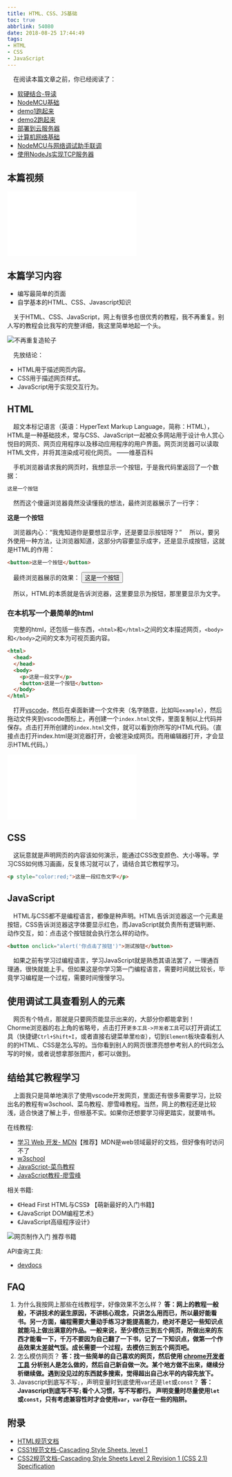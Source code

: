 ```yaml
---
title: HTML、CSS、JS基础
toc: true
abbrlink: 54080
date: 2018-08-25 17:44:49
tags:
- HTML
- CSS
- JavaScript
---
```



&emsp;在阅读本篇文章之前，你已经阅读了：
- [软硬结合-导读](/posts/44755)
- [NodeMCU基础](/posts/31494)
- [demo1跑起来](/posts/64786/)
- [demo2跑起来](/posts/64786/)
- [部署到云服务器](/posts/31687/)
- [计算机网络基础](/posts/37707)
- [NodeMCU与网络调试助手联调](/posts/7602)
- [使用NodeJs实现TCP服务器](/posts/58215)

## 本篇视频
<iframe src="//player.bilibili.com/player.html?aid=462062924&bvid=BV16L411n7Pi&cid=379908862&page=9" scrolling="no" border="0" frameborder="no" framespacing="0" allowfullscreen="true" class="bilibili-video"> </iframe>

## 本篇学习内容
- 编写最简单的页面
- 自学基本的HTML、CSS、Javascript知识

&emsp;关于HTML、CSS、JavaScript，网上有很多也很优秀的教程，我不再重复。别人写的教程会比我写的完整详细，我这里简单地起一个头。

![不再重复造轮子](/blog_images/不再重复造轮子.webp)

&emsp;先放结论：
- HTML用于描述网页内容。
- CSS用于描述网页样式。
- JavaScript用于实现交互行为。


## HTML
&emsp;超文本标记语言（英语：HyperText Markup Language，简称：HTML），HTML是一种基础技术，常与CSS、JavaScript一起被众多网站用于设计令人赏心悦目的网页、网页应用程序以及移动应用程序的用户界面。网页浏览器可以读取HTML文件，并将其渲染成可视化网页。 ——维基百科

&emsp;手机浏览器请求我的网页时，我想显示一个按钮，于是我代码里返回了一个数据：
```html
这是一个按钮
```
&emsp;然而这个傻逼浏览器竟然没读懂我的想法，最终浏览器展示了一行字：

__这是一个按钮__ 

&emsp;浏览器内心：“我鬼知道你是要想显示字，还是要显示按钮呀？”
&emsp;所以，要另外使用一种方法，让浏览器知道，这部分内容要显示成字，还是显示成按钮，这就是HTML的作用：
```html
<button>这是一个按钮</button>
```
&emsp;最终浏览器展示的效果：
<button>这是一个按钮</button>

&emsp;所以，HTML的本质就是告诉浏览器，这里要显示为按钮，那里要显示为文字。


### 在本机写一个最简单的html
&emsp;完整的html，还包括一些东西，`<html>`和`</html>`之间的文本描述网页，`<body>`和`</body>`之间的文本为可视页面内容。

```HTML
<html>
  <head>
  </head>
  <body>
    <p>这是一段文字</p>
    <button>这是一个按钮</button> 
  </body>
</html>
```

&emsp;打开[vscode](https://code.visualstudio.com/)，然后在桌面新建一个文件夹（名字随意，比如叫`example`），然后拖动文件夹到vscode图标上，再创建一个`index.html`文件，里面复制以上代码并保存。点击打开所创建的`index.html`文件，就可以看到你所写的HTML代码。（直接点击打开index.html是浏览器打开，会被渲染成网页。而用编辑器打开，才会显示HTML代码。）

<iframe src="//player.bilibili.com/player.html?bvid=BV1N54y1j7rA&page=1" scrolling="no" border="0" frameborder="no" framespacing="0" allowfullscreen="true" class="bilibili-video"> </iframe>

## CSS
&emsp;这玩意就是声明网页的内容该如何演示，能通过CSS改变颜色、大小等等。学习CSS如何练习画画，反复练习就可以了，请结合其它教程学习。
```html
<p style="color:red;">这是一段红色文字</p>
```
## JavaScript
&emsp;HTML与CSS都不是编程语言，都像是种声明。HTML告诉浏览器这一个元素是按钮，CSS告诉浏览器这字体要显示红色，而JavaScript就负责所有逻辑判断、动作交互，如：点击这个按钮就会执行怎么样的动作。

```html
<button onclick="alert('你点击了按钮')">测试按钮</button>
```
&emsp;如果之前有学习过编程语言，学习JavaScript就是熟悉其语法罢了，一理通百理通，很快就能上手。但如果这是你学习第一门编程语言，需要时间就比较长，毕竟学习编程是一个过程，需要时间慢慢学习。

## 使用调试工具查看别人的元素
&emsp;网页有个特点，那就是只要网页能显示出来的，大部分你都能拿到！
&emsp;Chorme浏览器的右上角的省略号，点击打开`更多工具->开发者工具`可以打开调试工具（快捷键`Ctrl+Shift+I`，或者直接右键菜单里`检查`），切到`Element`板块查看别人的的HTML、CSS是怎么写的。当你看到别人的网页很漂亮想参考别人的代码怎么写的时候，或者说想拿那张图片，都可以做到。

## 结给其它教程学习
&emsp;上面我只是简单地演示了使用vscode开发网页，里面还有很多需要学习，比较出名的教程有w3school、菜鸟教程、廖雪峰教程。当然，网上的教程还是比较浅，适合快速了解上手，但根基不实。如果你还想要学习得更踏实，就要啃书。

在线教程:
- [学习 Web 开发- MDN](https://developer.mozilla.org/zh-CN/docs/learn)【推荐】MDN是web领域最好的文档，但好像有时访问不了
- [w3school](http://www.w3school.com.cn/html/index.asp)
- [JavaScript-菜鸟教程](http://www.runoob.com/js/js-tutorial.html)
- [JavaScript教程-廖雪峰](https://www.liaoxuefeng.com/wiki/1022910821149312)

相关书籍:
- 《Head First HTML与CSS》 【萌新最好的入门书籍】
- 《JavaScript DOM编程艺术》
- 《JavaScript高级程序设计》

![网页制作入门 推荐书籍](/blog_images/网页制作入门推荐书籍.webp)

API查询工具: 
- [devdocs](https://devdocs.io/javascript/)


## FAQ
1. 为什么我按网上那些在线教程学，好像效果不怎么样？
__答：网上的教程一般般，不讲技术的诞生原因，不讲核心观念，只讲怎么用而已，所以最好能看书。另一方面，编程需要大量动手练习才能提高能力，绝对不是记一些知识点就能马上做出满意的作品。一般来说，至少模仿三到五个网页，所做出来的东西才能看一下，千万不要因为自己翻了一下书，记了一下知识点，做第一个作品效果太差就气馁。成长需要一个过程，去模仿三到五个网页吧。__
2. 怎么模仿网页？
__答：找一些简单的自己喜欢的网页，然后使用 [chrome开发者工具](/posts/52429) 分析别人是怎么做的，然后自己新自做一次。某个地方做不出来，继续分析继续做。遇到没见过的东西就多搜索，觉得超出自己水平的内容先放下。__
3. Javascript到底写不写`;`，声明变量时到底使用`var`还是`let`或`const`？
__答：Javascript到底写不写`;`看个人习惯，写不写都行。 声明变量时尽量使用`let`或`const`，只有考虑兼容性时才会使用`var`，`var`存在一些的陷阱。__

## 附录
- [HTML规范文档](https://www.w3.org/TR/html/)
- [CSS1规范文档-Cascading Style Sheets, level 1](https://www.w3.org/TR/CSS1/)
- [CSS2规范文档-Cascading Style Sheets Level 2 Revision 1 (CSS 2.1) Specification](https://www.w3.org/TR/CSS2/)


